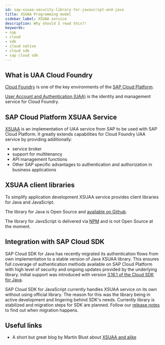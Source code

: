 ```yaml
---
id: sap-xsuaa-security-library-for-javascript-and-java
title: XSUAA Programming model
sidebar_label: XSUAA service
description: Why should I read this?!
keywords:
- sap
- cloud
- sdk
- cloud native
- cloud sdk
- sap cloud sdk
---
```


## What is UAA Cloud Foundry

[Cloud Foundry](https://help.sap.com/viewer/3504ec5ef16548778610c7e89cc0eac3/Cloud/en-US/9c7092c7b7ae4d49bc8ae35fdd0e0b18.html) is one of the key environments of the [SAP Cloud Platform](https://www.sap.com/products/cloud-platform.html).

[User Account and Authentication (UAA)](https://docs.cloudfoundry.org/concepts/architecture/uaa.html) is the identity and management service for Cloud Foundry.


## SAP Cloud Platform XSUAA Service

[XSUAA](https://help.sap.com/viewer/65de2977205c403bbc107264b8eccf4b/Cloud/en-US/ea0281368f11472b8d2b145a2a28666c.html) is an implementation of UAA service from SAP to be used with SAP Cloud Platform. It greatly extends capabilities for Cloud Foundry UAA service by providing additionally:

- service broker
- support for multitenancy
- API management functions
- Other SAP specific advantages to authentication and authorization in business applications

## XSUAA client libraries

To simplify application development XSUAA service provides client libraries for Java and JavaScript.

The library for Java is Open Source and [available on Github](https://github.com/SAP/cloud-security-xsuaa-integration).

The library for JavsScript is delivered via [NPM](https://www.npmjs.com/package/@sap/xssec) and is not Open Source at the moment.

## Integration with SAP Cloud SDK

SAP Cloud SDK for Java has recently migrated its authentication flows from own implementation to a stable version of Java XSUAA library. This ensures full coverage of authentication methods available on SAP Cloud Platform with high level of security and ongoing updates provided by the underlying library. Initial support was introduced with version [3.16.1 of the Cloud SDK for Java](../java/release-notes-sap-cloud-sdk-for-java#3161).

SAP Cloud SDK for JavaScript currently handles XSUAA service on its own without using official library. The reason for this was the  library being in active development and lingering behind SDK's needs. Currently library is stabilized and migration steps for SDK are planned. Follow our [release notes](../js/release-notes-sap-cloud-sdk-for-javascript-and-typescript ) to find out when migration happens.

## Useful links

- A short but great blog by Martin Blust about [XSUAA and alike](https://blogs.sap.com/2019/01/07/uaa-xsuaa-platform-uaa-cfuaa-what-is-it-all-about/)
